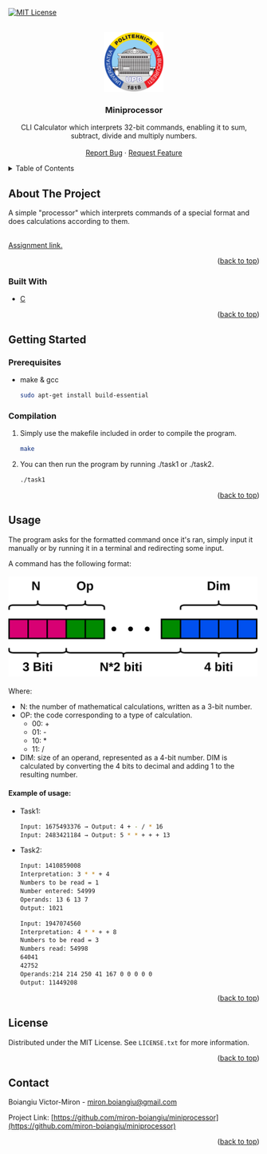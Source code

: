 <div id="top"></div>

[![MIT License][license-shield]][license-url]



<!-- PROJECT LOGO -->
<br />
<div align="center">
  <a href="https://github.com/miron-boiangiu/miniprocessor">
    <img src="images/logo.png" alt="Logo" width="120" height="120">
  </a>

<h3 align="center">Miniprocessor</h3>

  <p align="center">
    CLI Calculator which interprets 32-bit commands, enabling it to sum, subtract, divide and multiply numbers.
    <br />
    <br />
    <a href="https://github.com/miron-boiangiu/miniprocessor/issues">Report Bug</a>
    ·
    <a href="https://github.com/miron-boiangiu/miniprocessor/issues">Request Feature</a>
  </p>
</div>



<!-- TABLE OF CONTENTS -->
<details>
  <summary>Table of Contents</summary>
  <ol>
    <li>
      <a href="#about-the-project">About The Project</a>
      <ul>
        <li><a href="#built-with">Built With</a></li>
      </ul>
    </li>
    <li>
      <a href="#getting-started">Getting Started</a>
      <ul>
        <li><a href="#prerequisites">Prerequisites</a></li>
      </ul>
    </li>
    <li><a href="#usage">Usage</a></li>
    <li><a href="#license">License</a></li>
    <li><a href="#contact">Contact</a></li>
  </ol>
</details>



<!-- ABOUT THE PROJECT -->
## About The Project

A simple "processor" which interprets commands of a special format and does calculations according to them.

<br>
<a href="https://ocw.cs.pub.ro/courses/programare/teme_2021/tema1_2021_cbd">Assignment link.</a>

<p align="right">(<a href="#top">back to top</a>)</p>



### Built With

* [C](http://www.open-std.org/jtc1/sc22/wg14/)


<p align="right">(<a href="#top">back to top</a>)</p>



<!-- GETTING STARTED -->
## Getting Started



### Prerequisites

* make & gcc
  ```sh
  sudo apt-get install build-essential
  ```

### Compilation

1. Simply use the makefile included in order to compile the program.
   ```sh
   make
   ```
2. You can then run the program by running ./task1 or ./task2.
   ```sh
   ./task1
   ```

<p align="right">(<a href="#top">back to top</a>)</p>



<!-- USAGE EXAMPLES -->
## Usage
The program asks for the formatted command once it's ran, simply input it manually or by running it in a terminal and redirecting some input.

A command has the following format:  
<br>
<img src="images/untitled_diagram.png" alt="diagram" width="500">  
<br>
Where:  
- N: the number of mathematical calculations, written as a 3-bit number.  
- OP: the code corresponding to a type of calculation.  
    - 00: +  
	- 01: -  
	- 10: *  
	- 11: /  
- DIM: size of an operand, represented as a 4-bit number. DIM is calculated by converting the 4 bits to decimal and adding 1 to the resulting number.

#### Example of usage:

* []() Task1:    
	```sh
	Input: 1675493376 → Output: 4 + - / * 16  
	Input: 2483421184 → Output: 5 * * + + + 13  
	```
* []() Task2:     
	```sh
	Input: 1410859008  
	Interpretation: 3 * * + 4  
	Numbers to be read = 1  
	Number entered: 54999  
	Operands: 13 6 13 7  
	Output: 1021  
	```
	```sh
	Input: 1947074560  
	Interpretation: 4 * * + + 8  
	Numbers to be read = 3  
	Numbers read: 54998  
	64041  
	42752  
	Operands:214 214 250 41 167 0 0 0 0 0  
	Output: 11449208  
	```
<p align="right">(<a href="#top">back to top</a>)</p>



<!-- LICENSE -->
## License

Distributed under the MIT License. See `LICENSE.txt` for more information.

<p align="right">(<a href="#top">back to top</a>)</p>



<!-- CONTACT -->
## Contact

Boiangiu Victor-Miron - miron.boiangiu@gmail.com

Project Link: [https://github.com/miron-boiangiu/miniprocessor](https://github.com/miron-boiangiu/miniprocessor)

<p align="right">(<a href="#top">back to top</a>)</p>



<!-- MARKDOWN LINKS & IMAGES -->
<!-- https://www.markdownguide.org/basic-syntax/#reference-style-links -->
[contributors-shield]: https://img.shields.io/github/contributors/github_username/repo_name.svg?style=for-the-badge
[contributors-url]:https://github.com/miron-boiangiu/miniprocessor/graphs/contributors
[forks-shield]: https://img.shields.io/github/forks/github_username/repo_name.svg?style=for-the-badge
[forks-url]:https://github.com/miron-boiangiu/miniprocessor/network/members
[stars-shield]: https://img.shields.io/github/stars/github_username/repo_name.svg?style=for-the-badge
[stars-url]:https://github.com/miron-boiangiu/miniprocessor/stargazers
[issues-shield]: https://img.shields.io/github/issues/github_username/repo_name.svg?style=for-the-badge
[issues-url]:https://github.com/miron-boiangiu/miniprocessor/issues
[license-shield]: https://img.shields.io/github/license/miron-boiangiu/miniprocessor.svg?style=for-the-badge
[license-url]:https://github.com/miron-boiangiu/miniprocessor/blob/master/LICENSE
[linkedin-shield]: https://img.shields.io/badge/-LinkedIn-black.svg?style=for-the-badge&logo=linkedin&colorB=555
[linkedin-url]: https://linkedin.com/in/linkedin_username
[product-screenshot]: images/screenshot.png
